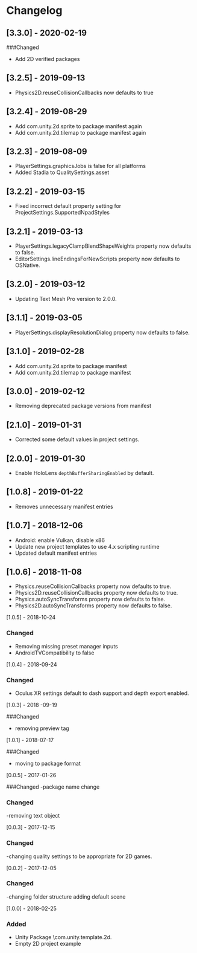 # Changelog

## [3.3.0] - 2020-02-19
###Changed
 - Add 2D verified packages

## [3.2.5] - 2019-09-13
 - Physics2D.reuseCollisionCallbacks now defaults to true

## [3.2.4] - 2019-08-29
- Add com.unity.2d.sprite to package manifest again
- Add com.unity.2d.tilemap to package manifest again

## [3.2.3] - 2019-08-09
 - PlayerSettings.graphicsJobs is false for all platforms
 - Added Stadia to QualitySettings.asset

## [3.2.2] - 2019-03-15
- Fixed incorrect default property setting for ProjectSettings.SupportedNpadStyles 

## [3.2.1] - 2019-03-13
- PlayerSettings.legacyClampBlendShapeWeights property now defaults to false.
- EditorSettings.lineEndingsForNewScripts property now defaults to OSNative.

## [3.2.0] - 2019-03-12
- Updating Text Mesh Pro version to 2.0.0.

## [3.1.1] - 2019-03-05
- PlayerSettings.displayResolutionDialog property now defaults to false.

## [3.1.0] - 2019-02-28
- Add com.unity.2d.sprite to package manifest
- Add com.unity.2d.tilemap to package manifest

## [3.0.0] - 2019-02-12
- Removing deprecated package versions from manifest

## [2.1.0] - 2019-01-31
- Corrected some default values in project settings.

## [2.0.0] - 2019-01-30
- Enable HoloLens `depthBufferSharingEnabled` by default.

## [1.0.8] - 2019-01-22
- Removes unnecessary manifest entries

## [1.0.7] - 2018-12-06
- Android: enable Vulkan, disable x86
- Update new project templates to use 4.x scripting runtime
- Updated default manifest entries

## [1.0.6] - 2018-11-08
- Physics.reuseCollisionCallbacks property now defaults to true.
- Physics2D.reuseCollisionCallbacks property now defaults to true.
- Physics.autoSyncTransforms property now defaults to false.
- Physics2D.autoSyncTransforms property now defaults to false.

[1.0.5] - 2018-10-24

### Changed
- Removing missing preset manager inputs
- AndroidTVCompatibility to false

[1.0.4] - 2018-09-24

### Changed
- Oculus XR settings default to dash support and depth export enabled.

[1.0.3] - 2018 -09-19

###Changed
- removing preview tag

[1.0.1] - 2018-07-17

###Changed
- moving to package format

[0.0.5] - 2017-01-26

###Changed 
-package name change


### Changed
-removing text object


[0.0.3] - 2017-12-15

### Changed
-changing quality settings to be appropriate for 2D games.


[0.0.2] - 2017-12-05

### Changed
-changing folder structure
adding default scene


[1.0.0] - 2018-02-25

### Added 
- Unity Package \com.unity.template.2d.
- Empty 2D project example 
